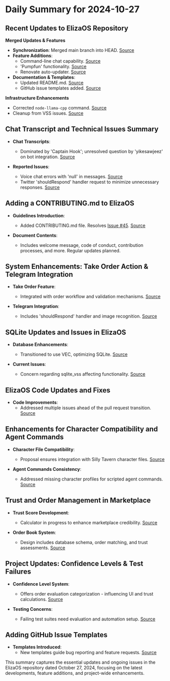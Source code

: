 # Daily Summary for 2024-10-27

## Recent Updates to ElizaOS Repository

**Merged Updates & Features**  
- **Synchronization**: Merged main branch into HEAD. [Source](https://github.com/elizaOS/eliza/commit/64a6f2dc6a3498e67f2cb5096fa7f57efb8377f6)  
- **Feature Additions**:  
  - Command-line chat capability. [Source](https://github.com/elizaOS/eliza/commit/901b0920892677fa63fad3243ff350a417480e66)  
  - 'Pumpfun' functionality. [Source](https://github.com/elizaOS/eliza/commit/72a88ea250a19906bd2c634dedbc5f73cd42a441)  
  - Renovate auto-updater. [Source](https://github.com/elizaOS/eliza/commit/12debee5149002b5f0c2b4899113c83abeab1014)  
- **Documentation & Templates**:  
  - Updated README.md. [Source](https://github.com/elizaOS/eliza/commit/0ecc1b72aa70b7b13c96e88e4de073e90a1175b1)  
  - GitHub issue templates added. [Source](https://github.com/elizaOS/eliza/commit/7ee1a80ab5c25db3d75e7a08ce039fdf2a8e8aa9)  

**Infrastructure Enhancements**  
- Corrected `node-llama-cpp` command. [Source](https://github.com/elizaOS/eliza/commit/bb3f397ef6ca5ee5c8e928e640925584a7d37550)  
- Cleanup from VSS issues. [Source](https://github.com/elizaOS/eliza/commit/b5caa0be1dd0e05a9dcfe52250a0ac391cfc362f)  

## Chat Transcript and Technical Issues Summary

- **Chat Transcripts**:  
  - Dominated by 'Captain Hook'; unresolved question by 'yikesawjeez' on bot integration. [Source](https://discord.com/channels/1253563208833433701/1326603270893867064)  

- **Reported Issues**:  
  - Voice chat errors with 'null' in messages. [Source](https://github.com/elizaOS/eliza/issues/55)  
  - Twitter 'shouldRespond' handler request to minimize unnecessary responses. [Source](https://github.com/elizaOS/eliza/issues/68)  

## Adding a CONTRIBUTING.md to ElizaOS

- **Guidelines Introduction**:  
  - Added CONTRIBUTING.md file. Resolves [Issue #45](https://github.com/elizaOS/eliza/issues/45). [Source](https://github.com/elizaOS/eliza/commit/c417b86a9db36524eb66dabce5297edc614e5699)  

- **Document Contents**:  
  - Includes welcome message, code of conduct, contribution processes, and more. Regular updates planned.

## System Enhancements: Take Order Action & Telegram Integration

- **Take Order Feature**:  
  - Integrated with order workflow and validation mechanisms. [Source](https://github.com/elizaOS/eliza/issues/53)  

- **Telegram Integration**:  
  - Includes 'shouldRespond' handler and image recognition. [Source](https://github.com/elizaOS/eliza/commit/b9fb7ff81920ca5471c59fece640798d9fee9607)  

## SQLite Updates and Issues in ElizaOS

- **Database Enhancements**:  
  - Transitioned to use VEC, optimizing SQLite. [Source](https://github.com/elizaOS/eliza/commit/e96764a53c1d15b6f53cff6ec842f63f70d13842)  

- **Current Issues**:  
  - Concern regarding sqlite_vss affecting functionality. [Source](https://github.com/elizaOS/eliza/pull/60)  

## ElizaOS Code Updates and Fixes

- **Code Improvements**:  
  - Addressed multiple issues ahead of the pull request transition. [Source](https://github.com/elizaOS/eliza/commit/6dce27fa553c9a0e1e57ceed921481743fd53397)  

## Enhancements for Character Compatibility and Agent Commands

- **Character File Compatibility**:  
  - Proposal ensures integration with Silly Tavern character files. [Source](https://github.com/elizaOS/eliza/issues/56)  

- **Agent Commands Consistency**:  
  - Addressed missing character profiles for scripted agent commands. [Source](https://github.com/elizaOS/eliza/issues/47)  

## Trust and Order Management in Marketplace

- **Trust Score Development**:  
  - Calculator in progress to enhance marketplace credibility. [Source](https://github.com/elizaOS/eliza/issues/52)  

- **Order Book System**:  
  - Design includes database schema, order matching, and trust assessments. [Source](https://github.com/elizaOS/eliza/issues/49)  

## Project Updates: Confidence Levels & Test Failures

- **Confidence Level System**:  
  - Offers order evaluation categorization - influencing UI and trust calculations. [Source](https://github.com/elizaOS/eliza/issues/50)  

- **Testing Concerns**:  
  - Failing test suites need evaluation and automation setup. [Source](https://github.com/elizaOS/eliza/issues/64)  

## Adding GitHub Issue Templates

- **Templates Introduced**:  
  - New templates guide bug reporting and feature requests. [Source](https://github.com/elizaOS/eliza/pull/62)  

This summary captures the essential updates and ongoing issues in the ElizaOS repository dated October 27, 2024, focusing on the latest developments, feature additions, and project-wide enhancements.
